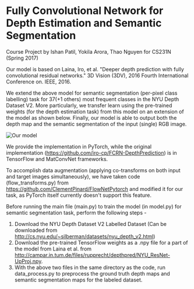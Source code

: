 # Fully Convolutional Network for Depth Estimation and Semantic Segmentation

Course Project by Ishan Patil, Yokila Arora, Thao Nguyen for CS231N (Spring 2017)

Our model is based on Laina, Iro, et al. "Deeper depth prediction with fully convolutional residual networks." 3D Vision (3DV), 2016 Fourth International Conference on. IEEE, 2016.

We extend the above model for semantic segmentation (per-pixel class labelling) task for 37(+1 others) most frequent classes in the NYU Depth Dataset V2. More particularly, we transfer learn using the pre-trained weights (for the depth estimation task) from this model on an extension of the model as shown below. Finally, our model is able to output both the depth map and the semantic segmentation of the input (single) RGB image. 

![Our model](https://github.com/altercation/solarized/raw/master/img/solarized-dualmode.png)


We provide the implementation in PyTorch, while the original implementation (https://github.com/iro-cp/FCRN-DepthPrediction) is in TensorFlow and MatConvNet frameworks. 

To accomplish data augmentation (applying co-transforms on both input and target images simultaneously), we have taken code (flow_transforms.py) from https://github.com/ClementPinard/FlowNetPytorch and modified it for our task, as PyTorch itself currently doesn't support this feature. 

Before running the main file (main.py) to train the model (in model.py) for semantic segmentation task, perform the following steps -

1. Download the NYU Depth Dataset V2 Labelled Dataset (Can be downloaded from http://cs.nyu.edu/~silberman/datasets/nyu_depth_v2.html)
2. Download the pre-trained TensorFlow weights as a .npy file for a part of the model from Laina et al. from http://campar.in.tum.de/files/rupprecht/depthpred/NYU_ResNet-UpProj.npy.
3. With the above two files in the same directory as the code, run data_process.py to preprocess the ground truth depth maps and semantic segmentation maps for the labeled dataset.




